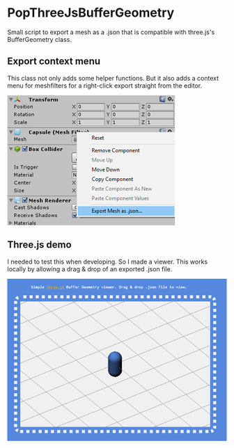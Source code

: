 PopThreeJsBufferGeometry
=======================

Small script to export a mesh as a .json that is compatible with three.js's BufferGeometry class.

Export context menu
-----------------------
This class not only adds some helper functions. But it also adds a context menu for meshfilters for a right-click export straight from the editor.

![Unity MeshFilter export as...](readme/unity_export_as.png)


Three.js demo
-----------------------
I needed to test this when developing. So I made a viewer. This works locally by allowing a drag & drop of an exported .json file.

![Unity MeshFilter export as...](readme/html.png)



